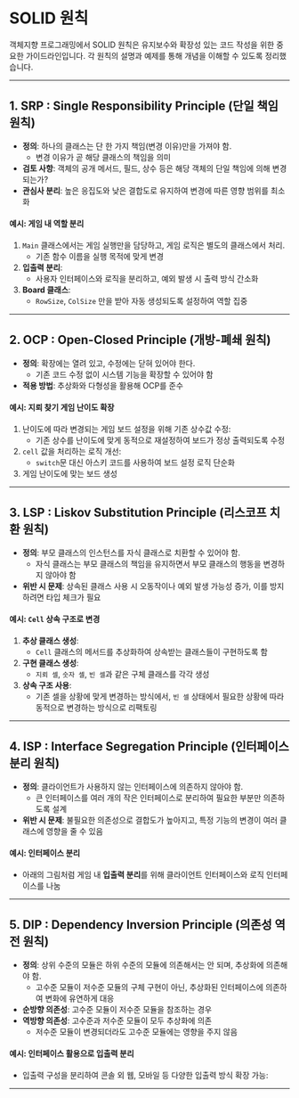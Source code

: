 # SOLID 원칙

객체지향 프로그래밍에서 SOLID 원칙은 유지보수와 확장성 있는 코드 작성을 위한 중요한 가이드라인입니다. 각 원칙의 설명과 예제를 통해 개념을 이해할 수 있도록 정리했습니다.

---

## 1. SRP : Single Responsibility Principle (단일 책임 원칙)

- **정의**: 하나의 클래스는 단 한 가지 책임(변경 이유)만을 가져야 함.
    - 변경 이유가 곧 해당 클래스의 책임을 의미
- **검토 사항**: 객체의 공개 메서드, 필드, 상수 등은 해당 객체의 단일 책임에 의해 변경되는가?
- **관심사 분리**: 높은 응집도와 낮은 결합도로 유지하여 변경에 따른 영향 범위를 최소화

#### 예시: 게임 내 역할 분리
1. `Main` 클래스에서는 게임 실행만을 담당하고, 게임 로직은 별도의 클래스에서 처리.
    - 기존 함수 이름을 실행 목적에 맞게 변경
2. **입출력 분리**:
    - 사용자 인터페이스와 로직을 분리하고, 예외 발생 시 출력 방식 간소화
3. **Board 클래스**:
    - `RowSize`, `ColSize` 만을 받아 자동 생성되도록 설정하여 역할 집중

---

## 2. OCP : Open-Closed Principle (개방-폐쇄 원칙)

- **정의**: 확장에는 열려 있고, 수정에는 닫혀 있어야 한다.
    - 기존 코드 수정 없이 시스템 기능을 확장할 수 있어야 함
- **적용 방법**: 추상화와 다형성을 활용해 OCP를 준수

#### 예시: 지뢰 찾기 게임 난이도 확장
1. 난이도에 따라 변경되는 게임 보드 설정을 위해 기존 상수값 수정:
    - 기존 상수를 난이도에 맞게 동적으로 재설정하여 보드가 정상 출력되도록 수정
2. `cell` 값을 처리하는 로직 개선:
    - `switch`문 대신 아스키 코드를 사용하여 보드 설정 로직 단순화
3. 게임 난이도에 맞는 보드 생성

---

## 3. LSP : Liskov Substitution Principle (리스코프 치환 원칙)

- **정의**: 부모 클래스의 인스턴스를 자식 클래스로 치환할 수 있어야 함.
    - 자식 클래스는 부모 클래스의 책임을 유지하면서 부모 클래스의 행동을 변경하지 않아야 함
- **위반 시 문제**: 상속된 클래스 사용 시 오동작이나 예외 발생 가능성 증가, 이를 방지하려면 타입 체크가 필요

#### 예시: `Cell` 상속 구조로 변경
1. **추상 클래스 생성**:
    - `Cell` 클래스의 메서드를 추상화하여 상속받는 클래스들이 구현하도록 함
2. **구현 클래스 생성**:
    - `지뢰 셀`, `숫자 셀`, `빈 셀`과 같은 구체 클래스를 각각 생성
3. **상속 구조 사용**:
    - 기존 셀을 상황에 맞게 변경하는 방식에서, `빈 셀` 상태에서 필요한 상황에 따라 동적으로 변경하는 방식으로 리팩토링

---

## 4. ISP : Interface Segregation Principle (인터페이스 분리 원칙)

- **정의**: 클라이언트가 사용하지 않는 인터페이스에 의존하지 않아야 함.
    - 큰 인터페이스를 여러 개의 작은 인터페이스로 분리하여 필요한 부분만 의존하도록 설계
- **위반 시 문제**: 불필요한 의존성으로 결합도가 높아지고, 특정 기능의 변경이 여러 클래스에 영향을 줄 수 있음

#### 예시: 인터페이스 분리
- 아래의 그림처럼 게임 내 **입출력 분리**를 위해 클라이언트 인터페이스와 로직 인터페이스를 나눔
---

## 5. DIP : Dependency Inversion Principle (의존성 역전 원칙)

- **정의**: 상위 수준의 모듈은 하위 수준의 모듈에 의존해서는 안 되며, 추상화에 의존해야 함.
    - 고수준 모듈이 저수준 모듈의 구체 구현이 아닌, 추상화된 인터페이스에 의존하여 변화에 유연하게 대응
- **순방향 의존성**: 고수준 모듈이 저수준 모듈을 참조하는 경우
- **역방향 의존성**: 고수준과 저수준 모듈이 모두 추상화에 의존
    - 저수준 모듈이 변경되더라도 고수준 모듈에는 영향을 주지 않음

#### 예시: 인터페이스 활용으로 입출력 분리
- 입출력 구성을 분리하여 콘솔 외 웹, 모바일 등 다양한 입출력 방식 확장 가능:


---

